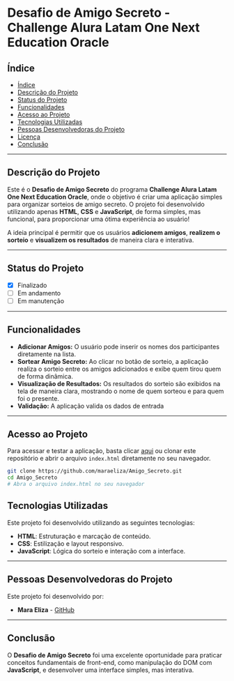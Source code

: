 # Desafio de Amigo Secreto - Challenge Alura Latam One Next Education Oracle

## Índice

* [Índice](#índice)
* [Descrição do Projeto](#descrição-do-projeto)
* [Status do Projeto](#status-do-projeto)
* [Funcionalidades](#funcionalidades)
* [Acesso ao Projeto](#acesso-ao-projeto)
* [Tecnologias Utilizadas](#tecnologias-utilizadas)
* [Pessoas Desenvolvedoras do Projeto](#pessoas-desenvolvedoras)
* [Licença](#licença)
* [Conclusão](#conclusão)

---

## Descrição do Projeto

Este é o **Desafio de Amigo Secreto** do programa **Challenge Alura Latam One Next Education Oracle**, onde o objetivo é criar uma aplicação simples para organizar sorteios de amigo secreto. O projeto foi desenvolvido utilizando apenas **HTML**, **CSS** e **JavaScript**, de forma simples, mas funcional, para proporcionar uma ótima experiência ao usuário!

A ideia principal é permitir que os usuários **adicionem amigos**, **realizem o sorteio** e **visualizem os resultados** de maneira clara e interativa.

---

## Status do Projeto

- [x] Finalizado
- [ ] Em andamento
- [ ] Em manutenção

---

## Funcionalidades

- **Adicionar Amigos:** O usuário pode inserir os nomes dos participantes diretamente na lista.
- **Sortear Amigo Secreto:** Ao clicar no botão de sorteio, a aplicação realiza o sorteio entre os amigos adicionados e exibe quem tirou quem de forma dinâmica.
- **Visualização de Resultados:** Os resultados do sorteio são exibidos na tela de maneira clara, mostrando o nome de quem sorteou e para quem foi o presente.
- **Validação:** A aplicação valida os dados de entrada

---

## Acesso ao Projeto

Para acessar e testar a aplicação, basta clicar [aqui](https://maraeliza.github.io/Amigo_Secreto/) ou clonar este repositório e abrir o arquivo `index.html` diretamente no seu navegador.

```bash
git clone https://github.com/maraeliza/Amigo_Secreto.git
cd Amigo_Secreto
# Abra o arquivo index.html no seu navegador
```

## Tecnologias Utilizadas

Este projeto foi desenvolvido utilizando as seguintes tecnologias:

- **HTML**: Estruturação e marcação de conteúdo.
- **CSS**: Estilização e layout responsivo.
- **JavaScript**: Lógica do sorteio e interação com a interface.

---

## Pessoas Desenvolvedoras do Projeto

Este projeto foi desenvolvido por:

- **Mara Eliza** - [GitHub](https://github.com/maraeliza)

---

## Conclusão

O **Desafio de Amigo Secreto** foi uma excelente oportunidade para praticar conceitos fundamentais de front-end, como manipulação do DOM com **JavaScript**, e desenvolver uma interface simples, mas interativa. 
